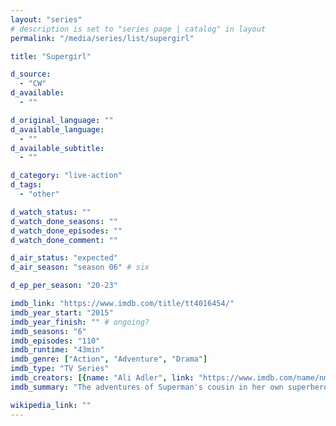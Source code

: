 ```yaml
---
layout: "series"
# description is set to "series page | catalog" in layout
permalink: "/media/series/list/supergirl"

title: "Supergirl"

d_source:
  - "CW"
d_available:
  - ""

d_original_language: ""
d_available_language:
  - ""
d_available_subtitle:
  - ""

d_category: "live-action"
d_tags:
  - "other"

d_watch_status: ""
d_watch_done_seasons: ""
d_watch_done_episodes: ""
d_watch_done_comment: ""

d_air_status: "expected"
d_air_season: "season 06" # six

d_ep_per_season: "20-23"

imdb_link: "https://www.imdb.com/title/tt4016454/"
imdb_year_start: "2015"
imdb_year_finish: "" # ongoing?
imdb_seasons: "6"
imdb_episodes: "110"
imdb_runtime: "43min"
imdb_genre: ["Action", "Adventure", "Drama"]
imdb_type: "TV Series"
imdb_creators: [{name: "Ali Adler", link: "https://www.imdb.com/name/nm0012100/"}, {name: "Greg Berlanti", link: "https://www.imdb.com/name/nm0075528/"}, {name: "Andrew Kreisberg", link: "https://www.imdb.com/name/nm1132610/"}]
imdb_summary: "The adventures of Superman's cousin in her own superhero career."

wikipedia_link: ""
---
```

